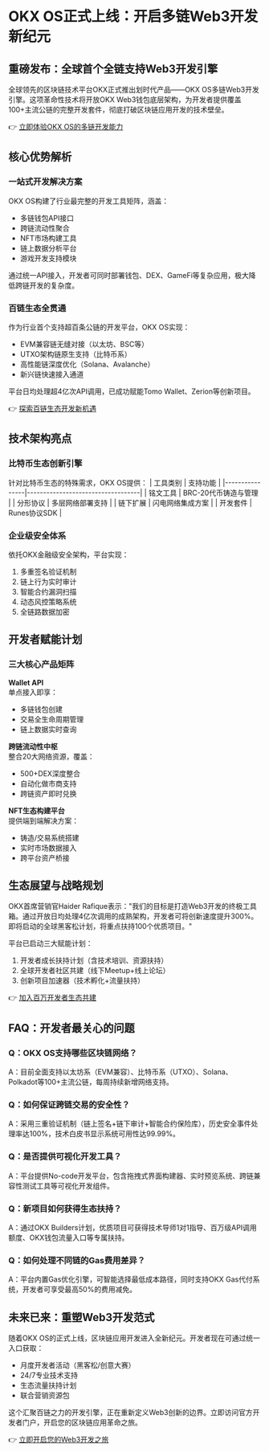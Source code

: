 # OKX OS正式上线：开启多链Web3开发新纪元

## 重磅发布：全球首个全链支持Web3开发引擎
全球领先的区块链技术平台OKX正式推出划时代产品——OKX OS多链Web3开发引擎。这项革命性技术将开放OKX Web3钱包底层架构，为开发者提供覆盖100+主流公链的完整开发套件，彻底打破区块链应用开发的技术壁垒。

👉 [立即体验OKX OS的多链开发能力](https://bit.ly/okx_welcome)

## 核心优势解析
### 一站式开发解决方案
OKX OS构建了行业最完整的开发工具矩阵，涵盖：
- 多链钱包API接口
- 跨链流动性聚合
- NFT市场构建工具
- 链上数据分析平台
- 游戏开发支持模块

通过统一API接入，开发者可同时部署钱包、DEX、GameFi等复杂应用，极大降低跨链开发的复杂度。

### 百链生态全贯通
作为行业首个支持超百条公链的开发平台，OKX OS实现：
- EVM兼容链无缝对接（以太坊、BSC等）
- UTXO架构链原生支持（比特币系）
- 高性能链深度优化（Solana、Avalanche）
- 新兴链快速接入通道

平台日均处理超4亿次API调用，已成功赋能Tomo Wallet、Zerion等创新项目。

👉 [探索百链生态开发新机遇](https://bit.ly/okx_welcome)

## 技术架构亮点
### 比特币生态创新引擎
针对比特币生态的特殊需求，OKX OS提供：
| 工具类别       | 支持功能                          |
|----------------|-----------------------------------|
| 铭文工具       | BRC-20代币铸造与管理              |
| 分形协议       | 多层网络部署支持                  |
| 链下扩展       | 闪电网络集成方案                  |
| 开发套件       | Runes协议SDK                      |

### 企业级安全体系
依托OKX金融级安全架构，平台实现：
1. 多重签名验证机制
2. 链上行为实时审计
3. 智能合约漏洞扫描
4. 动态风控策略系统
5. 全链路数据加密

## 开发者赋能计划
### 三大核心产品矩阵
**Wallet API**  
单点接入即享：
- 多链钱包创建
- 交易全生命周期管理
- 链上数据实时查询

**跨链流动性中枢**  
整合20大网络资源，覆盖：
- 500+DEX深度整合
- 自动化做市商支持
- 跨链资产即时兑换

**NFT生态构建平台**  
提供端到端解决方案：
- 铸造/交易系统搭建
- 实时市场数据接入
- 跨平台资产桥接

## 生态展望与战略规划
OKX首席营销官Haider Rafique表示："我们的目标是打造Web3开发的终极工具箱。通过开放日均处理4亿次调用的成熟架构，开发者可将创新速度提升300%。即将启动的全球黑客松计划，将重点扶持100个优质项目。"

平台已启动三大赋能计划：
1. 开发者成长扶持计划（含技术培训、资源扶持）
2. 全球开发者社区共建（线下Meetup+线上论坛）
3. 创新项目加速器（技术孵化+流量扶持）

👉 [加入百万开发者生态共建](https://bit.ly/okx_welcome)

## FAQ：开发者最关心的问题
### Q：OKX OS支持哪些区块链网络？
A：目前全面支持以太坊系（EVM兼容）、比特币系（UTXO）、Solana、Polkadot等100+主流公链，每周持续新增网络支持。

### Q：如何保证跨链交易的安全性？
A：采用三重验证机制（链上签名+链下审计+智能合约保险库），历史安全事件处理率达100%，技术白皮书显示系统可用性达99.99%。

### Q：是否提供可视化开发工具？
A：平台提供No-code开发平台，包含拖拽式界面构建器、实时预览系统、跨链兼容性测试工具等可视化开发组件。

### Q：新项目如何获得生态扶持？
A：通过OKX Builders计划，优质项目可获得技术导师1对1指导、百万级API调用额度、OKX钱包流量入口等专属扶持。

### Q：如何处理不同链的Gas费用差异？
A：平台内置Gas优化引擎，可智能选择最低成本路径，同时支持OKX Gas代付系统，开发者可享受最高50%的费用减免。

## 未来已来：重塑Web3开发范式
随着OKX OS的正式上线，区块链应用开发进入全新纪元。开发者现在可通过统一入口获取：
- 月度开发者活动（黑客松/创意大赛）
- 24/7专业技术支持
- 生态流量扶持计划
- 联合营销资源包

这个汇聚百链之力的开发引擎，正在重新定义Web3创新的边界。立即访问官方开发者门户，开启您的区块链应用革命之旅。

👉 [立即开启您的Web3开发之旅](https://bit.ly/okx_welcome)